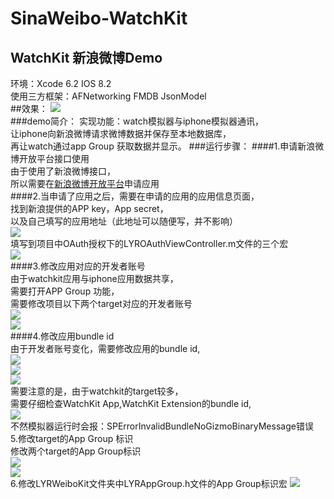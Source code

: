 # SinaWeibo-WatchKit
WatchKit 新浪微博Demo
-------
环境：Xcode 6.2 IOS 8.2<br>
使用三方框架：AFNetworking FMDB JsonModel<br>
##效果：
![](https://github.com/kof97500/SinaWeibo-WatchKit/raw/master/images/weibo.gif) <br>
###demo简介：
实现功能：watch模拟器与iphone模拟器通讯，<br>
让iphone向新浪微博请求微博数据并保存至本地数据库，<br>
再让watch通过app Group 获取数据并显示。
###运行步骤：
####1.申请新浪微博开放平台接口使用<br>
由于使用了新浪微博接口，<br>
所以需要在[新浪微博开放平台](http://open.weibo.com/)申请应用<br> 
####2.当申请了应用之后，需要在申请的应用的应用信息页面，<br>
找到新浪提供的APP key，App secret，<br>
以及自己填写的应用地址（此地址可以随便写，并不影响）<br>
![](https://github.com/kof97500/SinaWeibo-WatchKit/raw/master/images/weiboPage.png) <br>
填写到项目中OAuth授权下的LYROAuthViewController.m文件的三个宏<br>
![](https://github.com/kof97500/SinaWeibo-WatchKit/raw/master/images/OAuth.png)<br>
####3.修改应用对应的开发者账号<br>
由于watchkit应用与iphone应用数据共享，<br>
需要打开APP Group 功能，<br>
需要修改项目以下两个target对应的开发者账号<br>
![](https://github.com/kof97500/SinaWeibo-WatchKit/raw/master/images/changeAppleId01.png)<br>
![](https://github.com/kof97500/SinaWeibo-WatchKit/raw/master/images/changeAppleId02.png)<br>
####4.修改应用bundle id<br>
由于开发者账号变化，需要修改应用的bundle id,<br>
![](https://github.com/kof97500/SinaWeibo-WatchKit/raw/master/images/changeBundleId01.png)<br>
![](https://github.com/kof97500/SinaWeibo-WatchKit/raw/master/images/changeBundleId02.png)<br>
![](https://github.com/kof97500/SinaWeibo-WatchKit/raw/master/images/changeBundleId03.png)<br>
需要注意的是，由于watchkit的target较多，<br>
需要仔细检查WatchKit App,WatchKit Extension的bundle id,<br>
![](https://github.com/kof97500/SinaWeibo-WatchKit/raw/master/images/changeBundleId04.png)<br>
不然模拟器运行时会报：SPErrorInvalidBundleNoGizmoBinaryMessage错误<br>
5.修改target的App Group 标识<br>
修改两个target的App Group标识<br>
![](https://github.com/kof97500/SinaWeibo-WatchKit/raw/master/images/changeAppGroup01.png)<br>
![](https://github.com/kof97500/SinaWeibo-WatchKit/raw/master/images/changeAppGroup02.png)<br>
6.修改LYRWeiboKit文件夹中LYRAppGroup.h文件的App Group标识宏
![](https://github.com/kof97500/SinaWeibo-WatchKit/raw/master/images/changeAppGroup03.png)<br>


